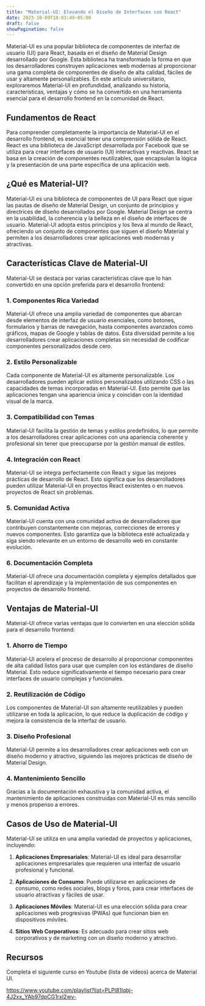```yaml
---
title: "Material-UI: Elevando el Diseño de Interfaces con React"
date: 2023-10-09T18:03:49-05:00
draft: false
showPagination: false
---
```


Material-UI es una popular biblioteca de componentes de interfaz de usuario (UI) para React, basada en el diseño de Material Design desarrollado por Google. Esta biblioteca ha transformado la forma en que los desarrolladores construyen aplicaciones web modernas al proporcionar una gama completa de componentes de diseño de alta calidad, fáciles de usar y altamente personalizables. En este artículo universitario, exploraremos Material-UI en profundidad, analizando su historia, características, ventajas y cómo se ha convertido en una herramienta esencial para el desarrollo frontend en la comunidad de React.

## Fundamentos de React

Para comprender completamente la importancia de Material-UI en el desarrollo frontend, es esencial tener una comprensión sólida de React. React es una biblioteca de JavaScript desarrollada por Facebook que se utiliza para crear interfaces de usuario (UI) interactivas y reactivas. React se basa en la creación de componentes reutilizables, que encapsulan la lógica y la presentación de una parte específica de una aplicación web.

## ¿Qué es Material-UI?

Material-UI es una biblioteca de componentes de UI para React que sigue las pautas de diseño de Material Design, un conjunto de principios y directrices de diseño desarrollados por Google. Material Design se centra en la usabilidad, la coherencia y la belleza en el diseño de interfaces de usuario. Material-UI adopta estos principios y los lleva al mundo de React, ofreciendo un conjunto de componentes que siguen el diseño Material y permiten a los desarrolladores crear aplicaciones web modernas y atractivas.

## Características Clave de Material-UI

Material-UI se destaca por varias características clave que lo han convertido en una opción preferida para el desarrollo frontend:

### 1. Componentes Rica Variedad

Material-UI ofrece una amplia variedad de componentes que abarcan desde elementos de interfaz de usuario esenciales, como botones, formularios y barras de navegación, hasta componentes avanzados como gráficos, mapas de Google y tablas de datos. Esta diversidad permite a los desarrolladores crear aplicaciones completas sin necesidad de codificar componentes personalizados desde cero.

### 2. Estilo Personalizable

Cada componente de Material-UI es altamente personalizable. Los desarrolladores pueden aplicar estilos personalizados utilizando CSS o las capacidades de temas incorporadas en Material-UI. Esto permite que las aplicaciones tengan una apariencia única y coincidan con la identidad visual de la marca.

### 3. Compatibilidad con Temas

Material-UI facilita la gestión de temas y estilos predefinidos, lo que permite a los desarrolladores crear aplicaciones con una apariencia coherente y profesional sin tener que preocuparse por la gestión manual de estilos.

### 4. Integración con React

Material-UI se integra perfectamente con React y sigue las mejores prácticas de desarrollo de React. Esto significa que los desarrolladores pueden utilizar Material-UI en proyectos React existentes o en nuevos proyectos de React sin problemas.

### 5. Comunidad Activa

Material-UI cuenta con una comunidad activa de desarrolladores que contribuyen constantemente con mejoras, correcciones de errores y nuevos componentes. Esto garantiza que la biblioteca esté actualizada y siga siendo relevante en un entorno de desarrollo web en constante evolución.

### 6. Documentación Completa

Material-UI ofrece una documentación completa y ejemplos detallados que facilitan el aprendizaje y la implementación de sus componentes en proyectos de desarrollo frontend.

## Ventajas de Material-UI

Material-UI ofrece varias ventajas que lo convierten en una elección sólida para el desarrollo frontend:

### 1. Ahorro de Tiempo

Material-UI acelera el proceso de desarrollo al proporcionar componentes de alta calidad listos para usar que cumplen con los estándares de diseño Material. Esto reduce significativamente el tiempo necesario para crear interfaces de usuario complejas y funcionales.

### 2. Reutilización de Código

Los componentes de Material-UI son altamente reutilizables y pueden utilizarse en toda la aplicación, lo que reduce la duplicación de código y mejora la consistencia de la interfaz de usuario.

### 3. Diseño Profesional

Material-UI permite a los desarrolladores crear aplicaciones web con un diseño moderno y atractivo, siguiendo las mejores prácticas de diseño de Material Design.

### 4. Mantenimiento Sencillo

Gracias a la documentación exhaustiva y la comunidad activa, el mantenimiento de aplicaciones construidas con Material-UI es más sencillo y menos propenso a errores.

## Casos de Uso de Material-UI

Material-UI se utiliza en una amplia variedad de proyectos y aplicaciones, incluyendo:

1. **Aplicaciones Empresariales**: Material-UI es ideal para desarrollar aplicaciones empresariales que requieren una interfaz de usuario profesional y funcional.

2. **Aplicaciones de Consumo**: Puede utilizarse en aplicaciones de consumo, como redes sociales, blogs y foros, para crear interfaces de usuario atractivas y fáciles de usar.

3. **Aplicaciones Móviles**: Material-UI es una elección sólida para crear aplicaciones web progresivas (PWAs) que funcionan bien en dispositivos móviles.

4. **Sitios Web Corporativos**: Es adecuado para crear sitios web corporativos y de marketing con un diseño moderno y atractivo.

## Recursos

Completa el siguiente curso en Youtube (lista de videos) acerca de Material UI.

https://www.youtube.com/playlist?list=PLPl81lqbj-4J2xx_YAb97dpCG1rxl2wv-

